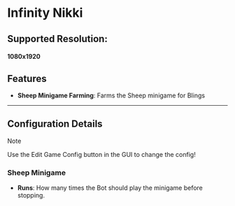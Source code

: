 # Infinity Nikki
## Supported Resolution:
#### 1080x1920

## Features
- **Sheep Minigame Farming**: Farms the Sheep minigame for Blings

___

## Configuration Details
> [!NOTE]
> Use the Edit Game Config button in the GUI to change the config!

### Sheep Minigame
- **Runs**: How many times the Bot should play the minigame before stopping.
